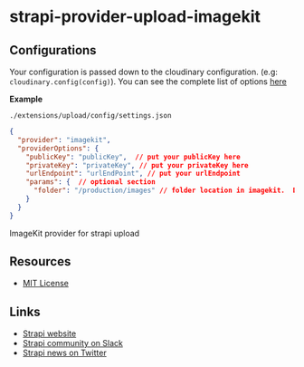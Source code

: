 # strapi-provider-upload-imagekit

## Configurations

Your configuration is passed down to the cloudinary configuration. (e.g: `cloudinary.config(config)`). You can see the complete list of options [here](https://cloudinary.com/documentation/cloudinary_sdks#configuration_parameters)

**Example**

`./extensions/upload/config/settings.json`

```json
{
  "provider": "imagekit",
  "providerOptions": {
    "publicKey": "publicKey",  // put your publicKey here
    "privateKey": "privateKey", // put your privateKey here
    "urlEndpoint": "urlEndPoint", // put your urlEndpoint
    "params": {  // optional section
      "folder": "/production/images" // folder location in imagekit.  Defaults to "/" if value is not supplied
    }
  }
}

```

ImageKit provider for strapi upload

## Resources

- [MIT License](LICENSE.md)

## Links

- [Strapi website](http://strapi.io/)
- [Strapi community on Slack](http://slack.strapi.io)
- [Strapi news on Twitter](https://twitter.com/strapijs)
